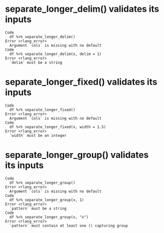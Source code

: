 # separate_longer_delim() validates its inputs

    Code
      df %>% separate_longer_delim()
    Error <rlang_error>
      Argument `cols` is missing with no default
    Code
      df %>% separate_longer_delim(x, delim = 1)
    Error <rlang_error>
      `delim` must be a string

# separate_longer_fixed() validates its inputs

    Code
      df %>% separate_longer_fixed()
    Error <rlang_error>
      Argument `cols` is missing with no default
    Code
      df %>% separate_longer_fixed(x, width = 1.5)
    Error <rlang_error>
      `width` must be an integer

# separate_longer_group() validates its inputs

    Code
      df %>% separate_longer_group()
    Error <rlang_error>
      Argument `cols` is missing with no default
    Code
      df %>% separate_longer_group(x, 1)
    Error <rlang_error>
      `pattern` must be a string
    Code
      df %>% separate_longer_group(x, "x")
    Error <rlang_error>
      `pattern` must contain at least one () capturing group

